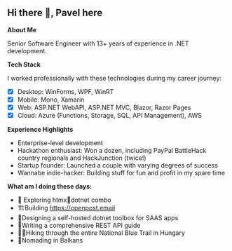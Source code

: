 ## Hi there 👋, Pavel here

**About Me**

Senior Software Engineer with 13+ years of experience in .NET development.

**Tech Stack**

I worked professionally with these technologies during my career journey:

- [x] Desktop: WinForms, WPF, WinRT
- [x] Mobile: Mono, Xamarin
- [x] Web: ASP.NET WebAPI, ASP.NET MVC, Blazor, Razor Pages
- [x] Cloud: Azure (Functions, Storage, SQL, API Management), AWS

**Experience Highlights**

- Enterprise-level development
- Hackathon enthusiast: Won a dozen, including PayPal BattleHack country regionals and HackJunction (twice!)
- Startup founder: Launched a couple with varying degrees of success
- Wannabe indie-hacker: Building stuff for fun and profit in my spare time

**What am I doing these days:**

- 👀 Exploring htmx🤝dotnet combo
- 🏗️Building https://openpost.email
- 🧰Designing a self-hosted dotnet toolbox for SAAS apps
- 🌄Writing a comprehensive REST API guide
- 🚶‍♂️Hiking through the entire National Blue Trail in Hungary
- 🚋Nomading in Balkans
